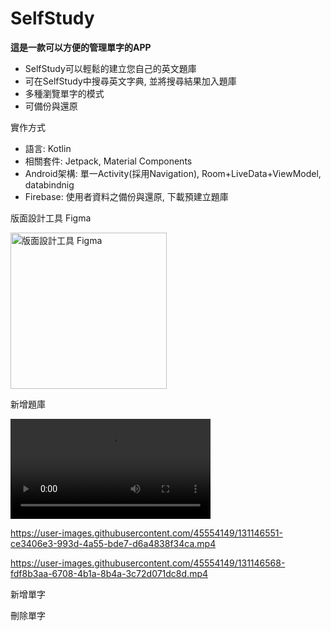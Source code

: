 # SelfStudy
**這是一款可以方便的管理單字的APP**

* SelfStudy可以輕鬆的建立您自己的英文題庫
* 可在SelfStudy中搜尋英文字典,  並將搜尋結果加入題庫 
* 多種瀏覽單字的模式
* 可備份與還原

實作方式
* 語言: Kotlin
* 相關套件: Jetpack, Material Components
* Android架構: 單一Activity(採用Navigation), Room+LiveData+ViewModel, databindnig
* Firebase: 使用者資料之備份與還原, 下載預建立題庫

版面設計工具 Figma

<img src="https://user-images.githubusercontent.com/45554149/130317581-71cecc51-82e9-4514-ad25-691c92e966d5.PNG" alt="版面設計工具 Figma
" width="250"/>

新增題庫

<video src="https://user-images.githubusercontent.com/45554149/131146515-5c9bebf9-a7b6-4786-83e3-4ca08731b55a.mp4
" width="320" />



https://user-images.githubusercontent.com/45554149/131146551-ce3406e3-993d-4a55-bde7-d6a4838f34ca.mp4



https://user-images.githubusercontent.com/45554149/131146568-fdf8b3aa-6708-4b1a-8b4a-3c72d071dc8d.mp4


新增單字

刪除單字




